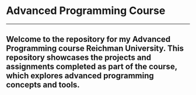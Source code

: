 # Advanced Programming Course
***
Welcome to the repository for my Advanced Programming course Reichman University. 
This repository showcases the projects and assignments completed as part of the course, which explores advanced programming concepts and tools.
---
